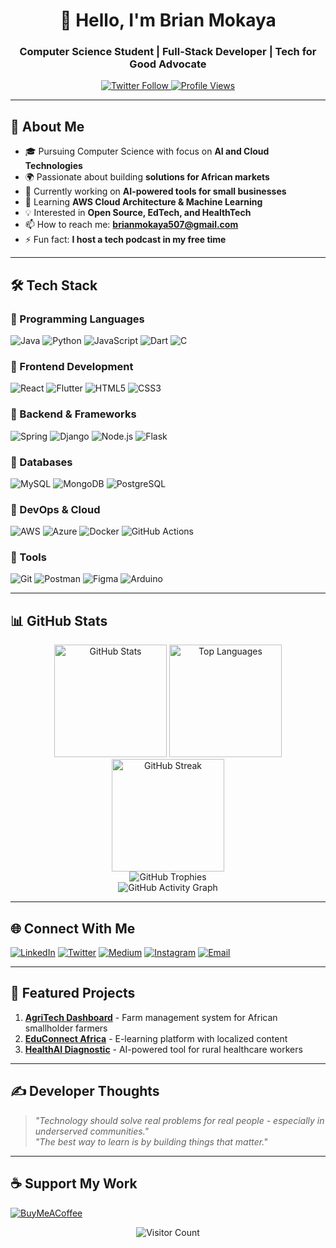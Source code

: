 <h1 align="center">👋 Hello, I'm Brian Mokaya</h1>
<h3 align="center">Computer Science Student | Full-Stack Developer | Tech for Good Advocate</h3>

<p align="center">
  <a href="https://twitter.com/__mokaya__">
    <img src="https://img.shields.io/twitter/follow/__mokaya__?style=social" alt="Twitter Follow">
  </a>
  <a href="https://github.com/brian-mokaya">
    <img src="https://komarev.com/ghpvc/?username=brian-mokaya&label=Profile%20views&color=0e75b6&style=flat" alt="Profile Views">
  </a>
</p>

---

## 🌟 About Me
- 🎓 Pursuing Computer Science with focus on **AI and Cloud Technologies**
- 🌍 Passionate about building **solutions for African markets**
- 🔭 Currently working on **AI-powered tools for small businesses**
- 🌱 Learning **AWS Cloud Architecture & Machine Learning**
- 💡 Interested in **Open Source, EdTech, and HealthTech**
- 📫 How to reach me: **brianmokaya507@gmail.com**
- ⚡ Fun fact: **I host a tech podcast in my free time**

---

## 🛠️ Tech Stack

### 🔹 Programming Languages
![Java](https://img.shields.io/badge/Java-ED8B00?logo=openjdk&logoColor=white)
![Python](https://img.shields.io/badge/Python-3670A0?logo=python&logoColor=ffdd54)
![JavaScript](https://img.shields.io/badge/JavaScript-F7DF1E?logo=javascript&logoColor=black)
![Dart](https://img.shields.io/badge/Dart-0175C2?logo=dart&logoColor=white)
![C](https://img.shields.io/badge/C-00599C?logo=c&logoColor=white)

### 🔹 Frontend Development
![React](https://img.shields.io/badge/React-20232A?logo=react&logoColor=61DAFB)
![Flutter](https://img.shields.io/badge/Flutter-02569B?logo=flutter&logoColor=white)
![HTML5](https://img.shields.io/badge/HTML5-E34F26?logo=html5&logoColor=white)
![CSS3](https://img.shields.io/badge/CSS3-1572B6?logo=css3&logoColor=white)

### 🔹 Backend & Frameworks
![Spring](https://img.shields.io/badge/Spring-6DB33F?logo=spring&logoColor=white)
![Django](https://img.shields.io/badge/Django-092E20?logo=django&logoColor=white)
![Node.js](https://img.shields.io/badge/Node.js-339933?logo=nodedotjs&logoColor=white)
![Flask](https://img.shields.io/badge/Flask-000000?logo=flask&logoColor=white)

### 🔹 Databases
![MySQL](https://img.shields.io/badge/MySQL-4479A1?logo=mysql&logoColor=white)
![MongoDB](https://img.shields.io/badge/MongoDB-47A248?logo=mongodb&logoColor=white)
![PostgreSQL](https://img.shields.io/badge/PostgreSQL-4169E1?logo=postgresql&logoColor=white)

### 🔹 DevOps & Cloud
![AWS](https://img.shields.io/badge/AWS-FF9900?logo=amazonaws&logoColor=white)
![Azure](https://img.shields.io/badge/Azure-0089D6?logo=microsoftazure&logoColor=white)
![Docker](https://img.shields.io/badge/Docker-2496ED?logo=docker&logoColor=white)
![GitHub Actions](https://img.shields.io/badge/GitHub_Actions-2088FF?logo=githubactions&logoColor=white)

### 🔹 Tools
![Git](https://img.shields.io/badge/Git-F05032?logo=git&logoColor=white)
![Postman](https://img.shields.io/badge/Postman-FF6C37?logo=postman&logoColor=white)
![Figma](https://img.shields.io/badge/Figma-F24E1E?logo=figma&logoColor=white)
![Arduino](https://img.shields.io/badge/Arduino-00979D?logo=arduino&logoColor=white)

---

## 📊 GitHub Stats

<div align="center">
  <img height="180em" src="https://github-readme-stats.vercel.app/api?username=brian-mokaya&show_icons=true&theme=github_dark&include_all_commits=true&count_private=true" alt="GitHub Stats"/>
  <img height="180em" src="https://github-readme-stats.vercel.app/api/top-langs/?username=brian-mokaya&layout=compact&langs_count=8&theme=github_dark" alt="Top Languages"/>
  <img height="180em" src="https://github-readme-streak-stats.herokuapp.com/?user=brian-mokaya&theme=github-dark" alt="GitHub Streak"/>
</div>

<div align="center">
  <img src="https://github-profile-trophy.vercel.app/?username=brian-mokaya&theme=radical&no-frame=true&no-bg=true&margin-w=4&column=7" alt="GitHub Trophies"/>
</div>

<div align="center">
  <img src="https://github-readme-activity-graph.vercel.app/graph?username=brian-mokaya&theme=github-dark" alt="GitHub Activity Graph"/>
</div>

---

## 🌐 Connect With Me

[![LinkedIn](https://img.shields.io/badge/LinkedIn-0077B5?style=for-the-badge&logo=linkedin&logoColor=white)](https://www.linkedin.com/in/brian-mokaya-313821285/)
[![Twitter](https://img.shields.io/badge/Twitter-1DA1F2?style=for-the-badge&logo=twitter&logoColor=white)](https://twitter.com/__mokaya__)
[![Medium](https://img.shields.io/badge/Medium-12100E?style=for-the-badge&logo=medium&logoColor=white)](https://medium.com/@mokaya)
[![Instagram](https://img.shields.io/badge/Instagram-E4405F?style=for-the-badge&logo=instagram&logoColor=white)](https://www.instagram.com/mo.ka.ya/)
[![Email](https://img.shields.io/badge/Gmail-D14836?style=for-the-badge&logo=gmail&logoColor=white)](mailto:brianmokaya507@gmail.com)

---

## 🚀 Featured Projects

1. **[AgriTech Dashboard](https://github.com/brian-mokaya/agritech-dashboard)** - Farm management system for African smallholder farmers
2. **[EduConnect Africa](https://github.com/brian-mokaya/educonnect)** - E-learning platform with localized content
3. **[HealthAI Diagnostic](https://github.com/brian-mokaya/healthai)** - AI-powered tool for rural healthcare workers

---

## ✍️ Developer Thoughts
> *"Technology should solve real problems for real people - especially in underserved communities."*  
> *"The best way to learn is by building things that matter."*

---

## ☕ Support My Work
[![BuyMeACoffee](https://img.shields.io/badge/Buy_Me_A_Coffee-FFDD00?style=for-the-badge&logo=buy-me-a-coffee&logoColor=black)](https://buymeacoffee.com/mokaya)

<p align="center"> 
  <img src="https://profile-counter.glitch.me/brian-mokaya/count.svg" alt="Visitor Count"/>
</p>
